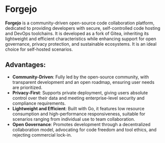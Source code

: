 # Forgejo  

**Forgejo** is a community-driven open-source code collaboration platform, dedicated to providing developers with secure, self-controlled code hosting and DevOps toolchains. It is developed as a fork of Gitea, inheriting its lightweight and efficient characteristics while enhancing support for open governance, privacy protection, and sustainable ecosystems. It is an ideal choice for self-hosted scenarios.  

## Advantages:  

- **Community-Driven**: Fully led by the open-source community, with transparent development and an open roadmap, ensuring user needs are prioritized.  
- **Privacy-First**: Supports private deployment, giving users absolute control over their data and meeting enterprise-level security and compliance requirements.  
- **Lightweight and Efficient**: Built with Go, it features low resource consumption and high-performance responsiveness, suitable for scenarios ranging from individual use to team collaboration.  
- **Open Governance**: Promotes development through a decentralized collaboration model, advocating for code freedom and tool ethics, and rejecting commercial lock-in.